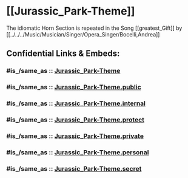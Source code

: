 
# [[Jurassic_Park-Theme]] 

The idiomatic Horn Section is repeated in the Song [[greatest_Gift]] by [[../../../Music/Musician/Singer/Opera_Singer/Bocelli,Andrea]] 


## Confidential Links & Embeds: 

### #is_/same_as :: [Jurassic_Park-Theme](/_Standards/Society/Communication/Media/Movie/Movie-Genre/SF-Movie/Jurassic_Park-Theme.md) 

### #is_/same_as :: [Jurassic_Park-Theme.public](/_public/Society/Communication/Media/Movie/Movie-Genre/SF-Movie/Jurassic_Park-Theme.public.md) 

### #is_/same_as :: [Jurassic_Park-Theme.internal](/_internal/Society/Communication/Media/Movie/Movie-Genre/SF-Movie/Jurassic_Park-Theme.internal.md) 

### #is_/same_as :: [Jurassic_Park-Theme.protect](/_protect/Society/Communication/Media/Movie/Movie-Genre/SF-Movie/Jurassic_Park-Theme.protect.md) 

### #is_/same_as :: [Jurassic_Park-Theme.private](/_private/Society/Communication/Media/Movie/Movie-Genre/SF-Movie/Jurassic_Park-Theme.private.md) 

### #is_/same_as :: [Jurassic_Park-Theme.personal](/_personal/Society/Communication/Media/Movie/Movie-Genre/SF-Movie/Jurassic_Park-Theme.personal.md) 

### #is_/same_as :: [Jurassic_Park-Theme.secret](/_secret/Society/Communication/Media/Movie/Movie-Genre/SF-Movie/Jurassic_Park-Theme.secret.md)

